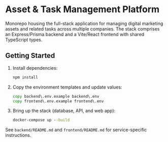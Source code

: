 # Asset & Task Management Platform

Monorepo housing the full-stack application for managing digital marketing assets and related tasks across multiple companies. The stack comprises an Express/Prisma backend and a Vite/React frontend with shared TypeScript types.

## Getting Started

1. Install dependencies:
   ```cmd
   npm install
   ```
2. Copy the environment templates and update values:
   ```cmd
   copy backend\.env.example backend\.env
   copy frontend\.env.example frontend\.env
   ```
3. Bring up the stack (database, API, and web app):
   ```cmd
   docker-compose up --build
   ```

See `backend/README.md` and `frontend/README.md` for service-specific instructions.
